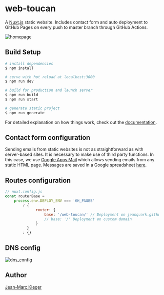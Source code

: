 # web-toucan

A <a href="https://nuxtjs.org/" target="_blank">Nuxt.js</a> static website. Includes contact form and auto deployment to GitHub Pages on every push to master branch through GitHub Actions.

![homepage](static/images/homepage.jpg)

## Build Setup

```bash
# install dependencies
$ npm install

# serve with hot reload at localhost:3000
$ npm run dev

# build for production and launch server
$ npm run build
$ npm run start

# generate static project
$ npm run generate
```

For detailed explanation on how things work, check out the [documentation](https://nuxtjs.org).

## Contact form configuration

Sending emails from static websites is not as straightforward as with server-based sites. It is necessary to make use of third party functions. In this case, we use <a href="https://github.com/dwyl/learn-to-send-email-via-google-script-html-no-server" target="_blank">Google Apps Mail</a> which allows sending emails from any static HTML page. Messages are saved in a Google spreadsheet <a href="https://docs.google.com/spreadsheets/d/1LyC2WLXFU7_dV3WaLXtHP99vUANa6UL0qQFL0aD0fYs/edit#gid=0">here</a>.

## Routes configuration

```js
// nuxt.config.js
const routerBase =
    process.env.DEPLOY_ENV === 'GH_PAGES'
        ? {
              router: {
                  base: '/web-toucan/' // Deployment on jeanquark.github.io/web-toucan-github-hosting
                  // base: '/' Deployment on custom domain
              }
          }
        : {}
```
## DNS config

![dns_config](static/images/dns_config.jpg)


## Author

<a href="https://jmkleger.com" target="_blank">Jean-Marc Kleger</a>
